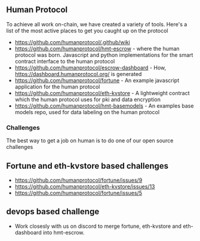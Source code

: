 ## Human Protocol

To achieve all work on-chain, we have created a variety of tools. Here's a list of the most active places to get you caught up on the protocol

- https://github.com/humanprotocol/.github/wiki
- https://github.com/humanprotocol/hmt-escrow - where the human protocol was born. Javascript and python implementations for the smart contract interface to the human protocol
- https://github.com/humanprotocol/escrow-dashboard - How, https://dashboard.humanprotocol.org/ is generated
- https://github.com/humanprotocol/fortune - An example javascript application for the human protocol
- https://github.com/humanprotocol/eth-kvstore - A lightweight contract which the human protocol uses for pki and data encryption
- https://github.com/humanprotocol/hmt-basemodels - An examples base models repo, used for data labeling on the human protocol


### Challenges
The best way to get a job on human is to do one of our open source challenges

## Fortune and eth-kvstore based challenges
- https://github.com/humanprotocol/fortune/issues/9
- https://github.com/humanprotocol/eth-kvstore/issues/13
- https://github.com/humanprotocol/fortune/issues/5

## devops based challenge
- Work closesly with us on discord to merge fortune, eth-kvstore and eth-dashboard into hmt-escrow.
